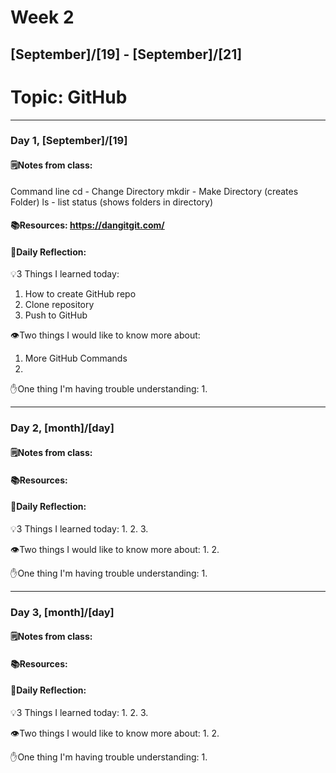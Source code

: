 # Week 2
## [September]/[19] - [September]/[21]

# Topic: GitHub 

___

### Day 1, [September]/[19]

#### 🗒️Notes from class: 
Command line 
cd - Change Directory
mkdir - Make Directory (creates Folder)
ls - list status (shows folders in directory)

#### 📚Resources: https://dangitgit.com/


#### 💭Daily Reflection:

💡3 Things I learned today:
1. How to create GitHub repo
2. Clone repository
3. Push to GitHub

👁️Two things I would like to know more about:
1. More GitHub Commands
2. 

✋One thing I'm having trouble understanding:
1. 


___

### Day 2, [month]/[day] 

#### 🗒️Notes from class:

#### 📚Resources:


#### 💭Daily Reflection:

💡3 Things I learned today:
1. 
2. 
3. 

👁️Two things I would like to know more about:
1. 
2. 

✋One thing I'm having trouble understanding:
1. 

___

### Day 3, [month]/[day]
#### 🗒️Notes from class:

#### 📚Resources:


#### 💭Daily Reflection:

💡3 Things I learned today:
1. 
2. 
3. 

👁️Two things I would like to know more about:
1. 
2. 

✋One thing I'm having trouble understanding:
1. 
 

